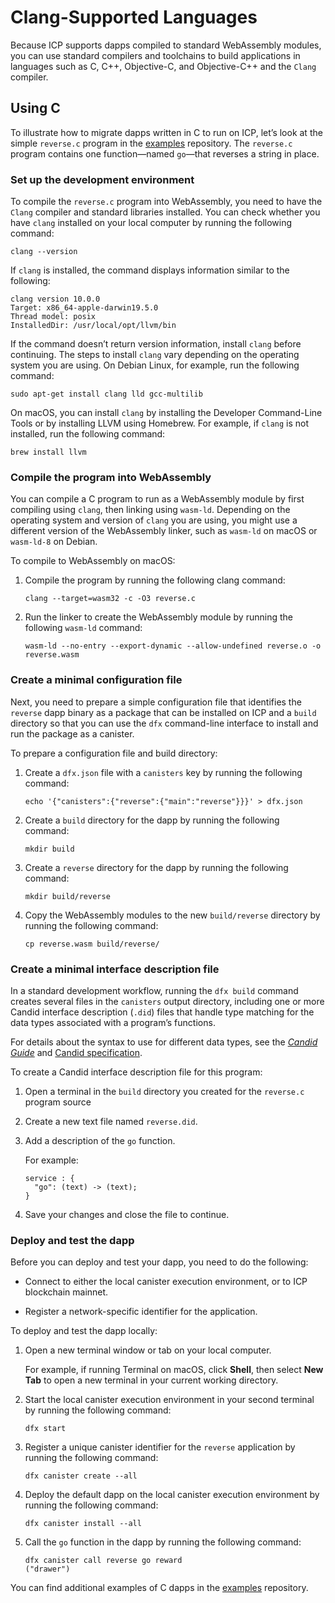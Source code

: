 # Clang-Supported Languages

Because ICP supports dapps compiled to standard WebAssembly modules, you can use standard compilers and toolchains to build applications in languages such as C, C++, Objective-C, and Objective-C++ and the `Clang` compiler.

## Using C

To illustrate how to migrate dapps written in C to run on ICP, let’s look at the simple `reverse.c` program in the [examples](https://github.com/dfinity/examples/tree/master/c) repository. The `reverse.c` program contains one function—named `go`—that reverses a string in place.

### Set up the development environment

To compile the `reverse.c` program into WebAssembly, you need to have the `Clang` compiler and standard libraries installed. You can check whether you have `clang` installed on your local computer by running the following command:

    clang --version

If `clang` is installed, the command displays information similar to the following:

    clang version 10.0.0
    Target: x86_64-apple-darwin19.5.0
    Thread model: posix
    InstalledDir: /usr/local/opt/llvm/bin

If the command doesn’t return version information, install `clang` before continuing. The steps to install `clang` vary depending on the operating system you are using. On Debian Linux, for example, run the following command:

    sudo apt-get install clang lld gcc-multilib

On macOS, you can install `clang` by installing the Developer Command-Line Tools or by installing LLVM using Homebrew. For example, if `clang` is not installed, run the following command:

    brew install llvm

### Compile the program into WebAssembly

You can compile a C program to run as a WebAssembly module by first compiling using `clang`, then linking using `wasm-ld`. Depending on the operating system and version of `clang` you are using, you might use a different version of the WebAssembly linker, such as `wasm-ld` on macOS or `wasm-ld-8` on Debian.

To compile to WebAssembly on macOS:

1.  Compile the program by running the following clang command:

        clang --target=wasm32 -c -O3 reverse.c

2.  Run the linker to create the WebAssembly module by running the following `wasm-ld` command:

        wasm-ld --no-entry --export-dynamic --allow-undefined reverse.o -o reverse.wasm

### Create a minimal configuration file

Next, you need to prepare a simple configuration file that identifies the `reverse` dapp binary as a package that can be installed on ICP and a `build` directory so that you can use the `dfx` command-line interface to install and run the package as a canister.

To prepare a configuration file and build directory:

1.  Create a `dfx.json` file with a `canisters` key by running the following command:

        echo '{"canisters":{"reverse":{"main":"reverse"}}}' > dfx.json

2.  Create a `build` directory for the dapp by running the following command:

        mkdir build

3.  Create a `reverse` directory for the dapp by running the following command:

        mkdir build/reverse

4.  Copy the WebAssembly modules to the new `build/reverse` directory by running the following command:

        cp reverse.wasm build/reverse/

### Create a minimal interface description file

In a standard development workflow, running the `dfx build` command creates several files in the `canisters` output directory, including one or more Candid interface description (`.did`) files that handle type matching for the data types associated with a program’s functions.

For details about the syntax to use for different data types, see the [*Candid Guide*](/developer-docs/backend/candid/index.md) and [Candid specification](https://github.com/dfinity/candid/tree/master/spec).

To create a Candid interface description file for this program:

1.  Open a terminal in the `build` directory you created for the `reverse.c` program source

2.  Create a new text file named `reverse.did`.

3.  Add a description of the `go` function.

    For example:

        service : {
          "go": (text) -> (text);
        }

4.  Save your changes and close the file to continue.

### Deploy and test the dapp

Before you can deploy and test your dapp, you need to do the following:

-   Connect to either the local canister execution environment, or to ICP blockchain mainnet.

-   Register a network-specific identifier for the application.

To deploy and test the dapp locally:

1.  Open a new terminal window or tab on your local computer.

    For example, if running Terminal on macOS, click **Shell**, then select **New Tab** to open a new terminal in your current working directory.

2.  Start the local canister execution environment in your second terminal by running the following command:

        dfx start

3.  Register a unique canister identifier for the `reverse` application by running the following command:

        dfx canister create --all

4.  Deploy the default dapp on the local canister execution environment by running the following command:

        dfx canister install --all

5.  Call the `go` function in the dapp by running the following command:

        dfx canister call reverse go reward
        ("drawer")

You can find additional examples of C dapps in the [examples](https://github.com/dfinity/examples/tree/master/c) repository.
